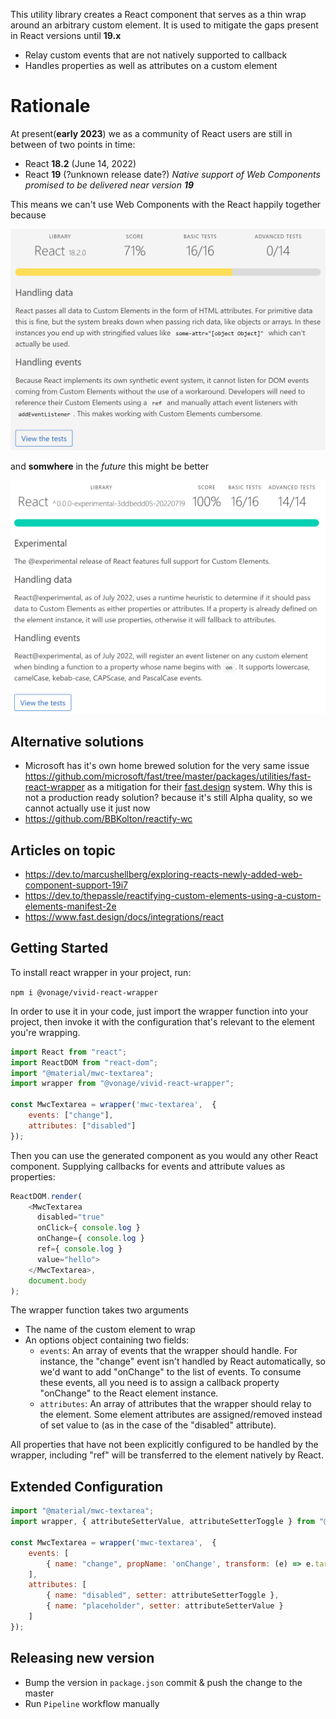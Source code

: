 This utility library creates a React component that serves as a thin wrap around an arbitrary custom element.
 It is used to mitigate the gaps present in React versions until **19.x**
 * Relay custom events that are not natively supported to callback
 * Handles properties as well as attributes on a custom element

# Rationale

At present(**early 2023**) we as a community of React users are still in between of two points in time:
* React **18.2** (June 14, 2022)
* React **19** (?unknown release date?) *Native support of Web Components promised to be delivered near version **19***

This means we can't use Web Components with the React happily together because

[![](doc/react.18.png)](https://custom-elements-everywhere.com)

and **somwhere** in the *future* this might be better

[![](doc/react.19.png)](https://custom-elements-everywhere.com)


## Alternative solutions
* Microsoft has it's own home brewed solution for the very same issue
https://github.com/microsoft/fast/tree/master/packages/utilities/fast-react-wrapper
as a mitigation for their [fast.design](http://fast.design) system. Why this is not a production ready solution? because it's still Alpha quality, so we cannot actually use it just now
* https://github.com/BBKolton/reactify-wc

## Articles on topic

* https://dev.to/marcushellberg/exploring-reacts-newly-added-web-component-support-19i7
* https://dev.to/thepassle/reactifying-custom-elements-using-a-custom-elements-manifest-2e
* https://www.fast.design/docs/integrations/react

## **Getting Started**

To install react wrapper in your project, run:

```npm i @vonage/vivid-react-wrapper```

In order to use it in your code, just import the wrapper function into your project, then invoke it with the configuration that's relevant to the element you're wrapping.

```javascript
import React from "react";
import ReactDOM from "react-dom";
import "@material/mwc-textarea";
import wrapper from "@vonage/vivid-react-wrapper";

const MwcTextarea = wrapper('mwc-textarea',  {
    events: ["change"],
    attributes: ["disabled"]
});
```

Then you can use the generated component as you would any other React component. Supplying callbacks for events and attribute values as properties:

```javascript
ReactDOM.render(
    <MwcTextarea
      disabled="true"
      onClick={ console.log }
      onChange={ console.log }
      ref={ console.log }
      value="hello">
    </MwcTextarea>,
    document.body
);
```

The wrapper function takes two arguments
* The name of the custom element to wrap
* An options object containing two fields:
  * `events`: An array of events that the wrapper should handle. For instance, the "change" event isn't handled by React automatically, so we'd want to add "onChange" to the list of events. To consume these events, all you need is to assign a callback property "onChange" to the React element instance.
  * `attributes`: An array of attributes that the wrapper should relay to the element. Some element attributes are assigned/removed instead of set value to (as in the case of the "disabled" attribute).

All properties that have not been explicitly configured to be handled by the wrapper, including "ref" will be transferred to the element natively by React.

## Extended Configuration

```javascript
import "@material/mwc-textarea";
import wrapper, { attributeSetterValue, attributeSetterToggle } from "@vonage/vivid-react-wrapper";

const MwcTextarea = wrapper('mwc-textarea',  {
    events: [
        { name: "change", propName: 'onChange', transform: (e) => e.target.value }
    ],
    attributes: [
        { name: "disabled", setter: attributeSetterToggle },
        { name: "placeholder", setter: attributeSetterValue }
    ]
});
```

## Releasing new version

* Bump the version in `package.json` commit & push the change to the master
* Run `Pipeline` workflow manually

